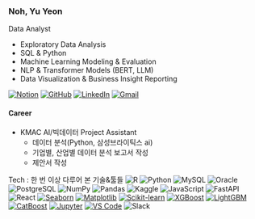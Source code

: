 ### Noh, Yu Yeon

Data Analyst

- Exploratory Data Analysis
- SQL & Python
- Machine Learning Modeling & Evaluation  
- NLP & Transformer Models (BERT, LLM)  
- Data Visualization & Business Insight Reporting  

[![Notion](https://img.shields.io/badge/Notion-000000?style=flat-square&logo=notion&logoColor=white)](https://www.notion.so/Portfolio-1d64e0d74e0780a697b0ca7e82152f4e) [![GitHub](https://img.shields.io/badge/GitHub-181717?style=flat-square&logo=github&logoColor=white)](https://github.com/Ellie-noh) [![LinkedIn](https://img.shields.io/badge/LinkedIn-0A66C2?style=flat-square&logo=linkedin&logoColor=white)](https://www.linkedin.com/in/yuyeonnoh/) [![Gmail](https://img.shields.io/badge/Gmail-D14836?style=flat-square&logo=gmail&logoColor=white)](mailto:nomir200@kookmin.ac.kr)


#### Career
- KMAC AI/빅데이터 Project Assistant
  - 데이터 분석(Python, 삼성브라이틱스 ai)
  - 기업별, 산업별 데이터 분석 보고서 작성
  - 제안서 작성


Tech : 한 번 이상 다루어 본 기술&툴들
  ![R](https://img.shields.io/badge/R-276DC3?style=flat-square&logo=r&logoColor=white) ![Python](https://img.shields.io/badge/Python-3776AB?style=flat-square&logo=python&logoColor=white) ![MySQL](https://img.shields.io/badge/MySQL-4479A1?style=flat-square&logo=mysql&logoColor=white) ![Oracle](https://img.shields.io/badge/Oracle-F80000?style=flat-square&logo=oracle&logoColor=white) ![PostgreSQL](https://img.shields.io/badge/PostgreSQL-4169E1?style=flat-square&logo=postgresql&logoColor=white) ![NumPy](https://img.shields.io/badge/NumPy-013243?style=flat-square&logo=numpy&logoColor=white) ![Pandas](https://img.shields.io/badge/Pandas-150458?style=flat-square&logo=pandas&logoColor=white) ![Kaggle](https://img.shields.io/badge/Kaggle-20BEFF?style=flat-square&logo=kaggle&logoColor=white) ![JavaScript](https://img.shields.io/badge/JavaScript-F7DF1E?style=flat-square&logo=javascript&logoColor=black) ![FastAPI](https://img.shields.io/badge/FastAPI-009688?style=flat-square&logo=fastapi&logoColor=white) ![React](https://img.shields.io/badge/React-20232A?style=flat-square&logo=react&logoColor=61DAFB) [![Seaborn](https://img.shields.io/badge/Seaborn-3776AB?style=flat-square&logo=python&logoColor=white)]() [![Matplotlib](https://img.shields.io/badge/Matplotlib-11557c?style=flat-square&logo=python&logoColor=white)]() [![Scikit-learn](https://img.shields.io/badge/Scikit--learn-F7931E?style=flat-square&logo=scikit-learn&logoColor=white)]() [![XGBoost](https://img.shields.io/badge/XGBoost-d94e3d?style=flat-square&logo=xgboost&logoColor=white)]() [![LightGBM](https://img.shields.io/badge/LightGBM-027b8f?style=flat-square&logo=leaflet&logoColor=white)]() [![CatBoost](https://img.shields.io/badge/CatBoost-ffcc00?style=flat-square&logo=cat&logoColor=black)]() [![Jupyter](https://img.shields.io/badge/Jupyter-F37626?style=flat-square&logo=jupyter&logoColor=white)]() [![VS Code](https://img.shields.io/badge/VS_Code-007ACC?style=flat-square&logo=visual-studio-code&logoColor=white)]() ![Slack](https://img.shields.io/badge/Slack-4A154B?style=flat-square&logo=slack&logoColor=white)




